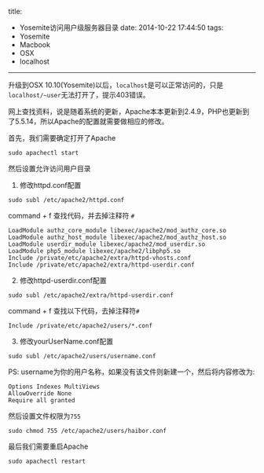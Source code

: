 title:
  - Yosemite访问用户级服务器目录
date: 2014-10-22 17:44:50
tags:
- Yosemite
- Macbook
- OSX
- localhost
---

升级到OSX 10.10(Yosemite)以后，`localhost`是可以正常访问的，只是`localhost/~user`无法打开了，提示403错误。

<!-- more -->

网上查找资料，说是随着系统的更新，Apache本本更新到2.4.9，PHP也更新到了5.5.14，所以Apache的配置就需要做相应的修改。

首先，我们需要确定打开了Apache

```
sudo apachectl start
```

然后设置允许访问用户目录

1. 修改httpd.conf配置

```
sudo subl /etc/apache2/httpd.conf
```

command + f 查找代码，并去掉注释符 `#`

```
LoadModule authz_core_module libexec/apache2/mod_authz_core.so
LoadModule authz_host_module libexec/apache2/mod_authz_host.so
LoadModule userdir_module libexec/apache2/mod_userdir.so
LoadModule php5_module libexec/apache2/libphp5.so
Include /private/etc/apache2/extra/httpd-vhosts.conf
Include /private/etc/apache2/extra/httpd-userdir.conf
```

2. 修改httpd-userdir.conf配置

```
sudo subl /etc/apache2/extra/httpd-userdir.conf
```

command + f 查找以下代码，去掉注释符`#`
	
```
Include /private/etc/apache2/users/*.conf
```

3. 修改yourUserName.conf配置

```
sudo subl /etc/apache2/users/username.conf
```

PS: username为你的用户名称，如果没有该文件则新建一个，然后将内容修改为:

```
Options Indexes MultiViews
AllowOverride None
Require all granted
```

然后设置文件权限为`755`

```
sudo chmod 755 /etc/apache2/users/haibor.conf
```

最后我们需要重启Apache

```
sudo apachectl restart
```

